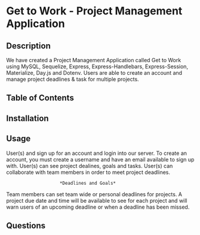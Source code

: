 # Get to Work - Project Management Application

## Description 

We have created a Project Management Application called Get to Work using MySQL, Sequelize, Express, Express-Handlebars, Express-Session, Materialize, Day.js and Dotenv. Users are able to create an account and manage project deadlines & task for multiple projects. 

## Table of Contents

## Installation

## Usage
                              
User(s) and sign up for an account and login into our server.
To create an account, you must create a username and have an email available to sign up with.
User(s) can see project dealines, goals and tasks.
User(s) can collaborate with team members in order to meet project deadlines.

                        *Deadlines and Goals*
Team members can set team wide or personal deadlines for projects. A project due date and time will be available to see for each project and will warn users of an upcoming deadline or when a deadline has been missed.

## Questions
